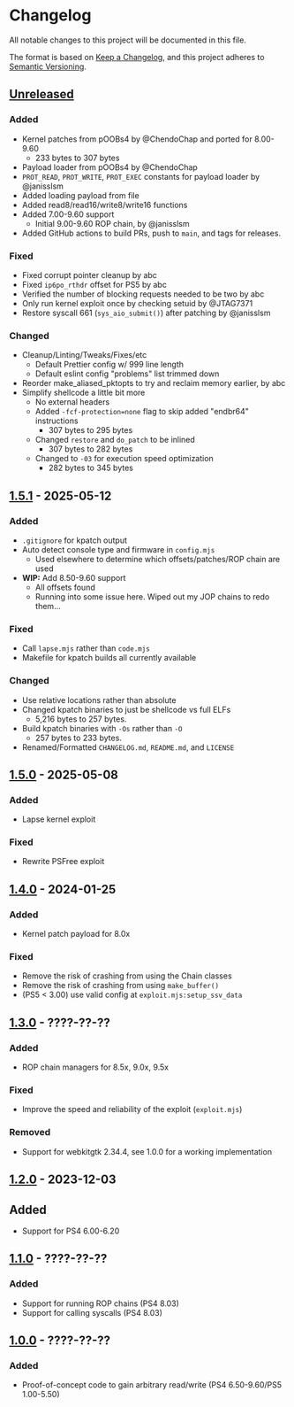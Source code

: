 # Changelog

All notable changes to this project will be documented in this file.

The format is based on [Keep a Changelog](https://keepachangelog.com/en/1.1.0/), and this project adheres to [Semantic Versioning](https://semver.org/spec/v2.0.0.html).

## [Unreleased]

### Added

- Kernel patches from pOOBs4 by @ChendoChap and ported for 8.00-9.60
  - 233 bytes to 307 bytes
- Payload loader from pOOBs4 by @ChendoChap
- `PROT_READ`, `PROT_WRITE`, `PROT_EXEC` constants for payload loader by
  @janisslsm
- Added loading payload from file
- Added read8/read16/write8/write16 functions
- Added 7.00-9.60 support
  - Initial 9.00-9.60 ROP chain, by @janisslsm
- Added GitHub actions to build PRs, push to `main`, and tags for releases.

### Fixed

- Fixed corrupt pointer cleanup by abc
- Fixed `ip6po_rthdr` offset for PS5 by abc
- Verified the number of blocking requests needed to be two by abc
- Only run kernel exploit once by checking setuid by @JTAG7371
- Restore syscall 661 (`sys_aio_submit()`) after patching by @janisslsm

### Changed

- Cleanup/Linting/Tweaks/Fixes/etc
  - Default Prettier config w/ 999 line length
  - Default eslint config "problems" list trimmed down
- Reorder make_aliased_pktopts to try and reclaim memory earlier, by abc
- Simplify shellcode a little bit more
  - No external headers
  - Added `-fcf-protection=none` flag to skip added "endbr64" instructions
    - 307 bytes to 295 bytes
  - Changed `restore` and `do_patch` to be inlined
    - 307 bytes to 282 bytes
  - Changed to `-03` for execution speed optimization
    - 282 bytes to 345 bytes

## [1.5.1] - 2025-05-12

### Added

- `.gitignore` for kpatch output
- Auto detect console type and firmware in `config.mjs`
  - Used elsewhere to determine which offsets/patches/ROP chain are used
- **WIP:** Add 8.50-9.60 support
  - All offsets found
  - Running into some issue here. Wiped out my JOP chains to redo them...

### Fixed

- Call `lapse.mjs` rather than `code.mjs`
- Makefile for kpatch builds all currently available

### Changed

- Use relative locations rather than absolute
- Changed kpatch binaries to just be shellcode vs full ELFs
  - 5,216 bytes to 257 bytes.
- Build kpatch binaries with `-Os` rather than `-O`
  - 257 bytes to 233 bytes.
- Renamed/Formatted `CHANGELOG.md`, `README.md`, and `LICENSE`

## [1.5.0] - 2025-05-08

### Added

- Lapse kernel exploit

### Fixed

- Rewrite PSFree exploit

## [1.4.0](#) - 2024-01-25

### Added

- Kernel patch payload for 8.0x

### Fixed

- Remove the risk of crashing from using the Chain classes
- Remove the risk of crashing from using `make_buffer()`
- (PS5 < 3.00) use valid config at `exploit.mjs:setup_ssv_data`

## [1.3.0](#) - ????-??-??

### Added

- ROP chain managers for 8.5x, 9.0x, 9.5x

### Fixed

- Improve the speed and reliability of the exploit (`exploit.mjs`)

### Removed

- Support for webkitgtk 2.34.4, see 1.0.0 for a working implementation

## [1.2.0](#) - 2023-12-03

## Added

- Support for PS4 6.00-6.20

## [1.1.0](#) - ????-??-??

### Added

- Support for running ROP chains (PS4 8.03)
- Support for calling syscalls (PS4 8.03)

## [1.0.0](#) - ????-??-??

### Added

- Proof-of-concept code to gain arbitrary read/write (PS4 6.50-9.60/PS5 1.00-5.50)

[unreleased]: https://github.com/Al-Azif/psfree-lapse/compare/v1.5.1...HEAD
[1.5.1]: https://github.com/Al-Azif/psfree-lapse/compare/v1.5.0...v1.5.1
[1.5.0]: https://github.com/Al-Azif/psfree-lapse/releases/tag/v1.5.0
